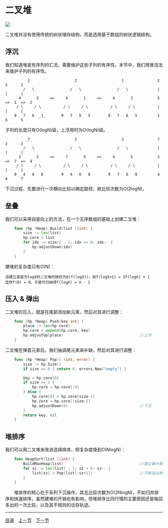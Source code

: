 # 二叉堆
![](../images/BinaryHeap.png)

二叉堆并没有使用传统的树状储存结构，而是选用基于数组的树状逻辑结构。

## 浮沉
我们知道堆是有序列的汇流，需要维护这些子列的有序性。本节中，我们用冒泡法来维护子列的有序性。
```
          2                    2                    1               2      2      1
        /   \                /   \                /   \             |      |      |
      4       5     =>     4       1     =>     4       2           5  =>  1  =>  2
     / \     / \          / \     / \          / \     / \          |      |      |
    9   7   6  _1_       9   7   6   5        9   7   6   5         1      5      5
```
子列的长度只有O(logN)级，上浮用时为O(logN)级。
``` 
         _7_                   2                    2               7      2      2
        /   \                /   \                /   \             |      |      |
      2       5     =>     7       5     =>     4       5           2  =>  7  =>  4
     / \     / \          / \     / \          / \     / \          |      |      |
    9   4   6   8        9   4   6   8        9   7   6   8         4      4      7
``` 
下沉过程，先要进行一次横向比较以确定路径，故比较次数为O(2logN)。

## 垒叠
我们可以采用自底向上的方法，在一个无序数组的基础上创建二叉堆：
```go
    func (hp *Heap) Build(list []int) {
        size := len(list)
        hp.core = list
        for idx := size/2 - 1; idx >= 0; idx-- {
            hp.adjustDown(idx)
        }
    }
```
建堆的复杂度只有O(N)：

    设建立高度为logX的二叉堆的耗时为O(f(logX))，则f(logX+1) = 2f(logX) + 1
    显然f(0) = 0，于是可归纳得f(logX) = X - 1

## 压入 & 弹出
二叉堆的压入，就是在尾部添加新元素，然后对其进行调整：
```go
    func (hp *Heap) Push(key int) {
        place := len(hp.core)
        hp.core = append(hp.core, key)
        hp.adjustUp(place)                                  //上浮
    }
```
二叉堆在弹首元素后，我们抽调尾元素来补缺，然后对其进行调整：
```go
    func (hp *Heap) Pop() (int, error) {
        size := hp.Size()
        if size == 0 { return 0, errors.New("empty") }

        key = hp.core[0]
        if size == 1 {
            hp.core = hp.core[:0]
        } else {
            hp.core[0] = hp.core[size-1]
            hp.core = hp.core[:size-1]
            hp.adjustDown(0)                                //下沉
        }
        return key, nil
    }
```

## 堆排序
我们可以用二叉堆来改进选择排序，把复杂度降到O(NlogN)：
```go
    func HeapSort(list []int) {
        BuildMaxHeap(list)                                  //建立最大堆
        for sz := len(list) - 1; sz > 0; sz-- {
            list[sz] = Pop(list[:sz+1])                     //不断选出剩余部分中的最大值
        }
    }
```
　　堆排序的核心在于系列下沉操作，其总比较次数为O(2NlogN)，不如归并排序和快速排序。虽然建堆的开销也有影响，但堆排序比同行慢的主要原因还是每回多出的一次比较，以及其不规则的访存轨迹。

---
[目录](../index.md)　[上一节](06.md)　[下一节](06-B.md)

